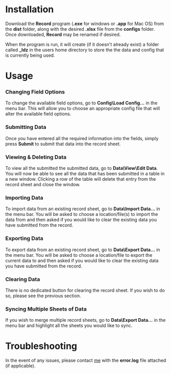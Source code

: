 # Installation

Download the **Record** program (**.exe** for windows or **.app** for Mac OS) from the **dist** folder, along with the desired **.xlsx** file from the **configs** folder. Once downloaded, **Record** may be renamed if desired. 

When the program is run, it will create (if it doesn't already exist) a folder called **_ldz** in the users home directory to store the the data and config that is currently being used.

# Usage

### Changing Field Options

To change the available field options, go to **Config\Load Config...** in the menu bar. This will allow you to choose an appropriate config file that will alter the available field options.

### Submitting Data

Once you have entered all the required information into the fields, simply press **Submit** to submit that data into the record sheet.

### Viewing & Deleting Data

To view all the submitted the submitted data, go to **Data\View\Edit Data**. You will now be able to see all the data that has been submitted in a table in a new window. Clicking a row of the table will delete that entry from the record sheet and close the window.

### Importing Data

To import data from an existing record sheet, go to **Data\Import Data...** in the menu bar. You will be asked to choose a location/file(s) to import the data from and then asked if you would like to clear the existing data you have submitted from the record.

### Exporting Data

To export data from an existing record sheet, go to **Data\Export Data...** in the menu bar. You will be asked to choose a location/file to export the current data to and then asked if you would like to clear the existing data you have submitted from the record.

### Clearing Data

There is no dedicated button for clearing the record sheet. If you wish to do so, please see the previous section.

### Syncing Multiple Sheets of Data

If you wish to merge multiple record sheets, go to **Data\Export Data...** in the menu bar and highlight all the sheets you would like to sync.

# Troubleshooting

In the event of any issues, please contact [me](elliott.sullinge-farrall@surrey.ac.uk) with the **error.log** file attached (if applicable).